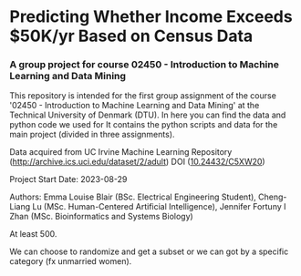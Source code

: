 # Predicting Whether Income Exceeds $50K/yr Based on Census Data
### A group project for course 02450 - Introduction to Machine Learning and Data Mining

This repository is intended for the first group assignment of the course '02450 - Introduction to Machine Learning and Data Mining' at the Technical University of Denmark (DTU). 
In here you can find the data and python code we used for 
It contains the python scripts and data for the main project (divided in three assignments).

Data acquired from UC Irvine Machine Learning Repository (http://archive.ics.uci.edu/dataset/2/adult) DOI ([10.24432/C5XW20](https://doi.org/10.24432/C5XW20))

Project Start Date: 2023-08-29

Authors: Emma Louise Blair (BSc. Electrical Engineering Student), Cheng-Liang Lu (MSc. Human-Centered Artificial Intelligence), Jennifer Fortuny I Zhan (MSc. Bioinformatics and Systems Biology)


At least 500.

We can choose to randomize and get a subset or we can got by a specific category (fx unmarried women).
